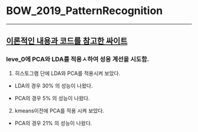 # BOW_2019_PatternRecognition


---
[이론적인 내용과 코드를 참고한 싸이트](https://github.com/TrungTVo/spatial-pyramid-matching-scene-recognition)
---

### leve_0에 PCA와 LDA를 적용ㅅ하여 성응 계선을 시도함.

1. 히스토그램 단에 LDA와 PCA를 적용시켜 보았다.

 - LDA의 경우 30% 의 성능이 나왔다.

 - PCA의 경우 5% 의 성능이 나왔다.

2. kmeans이전에 PCA를 적용 시켜 보았다.

 - PCA의 경우 21% 의 성능이 나왔다.

